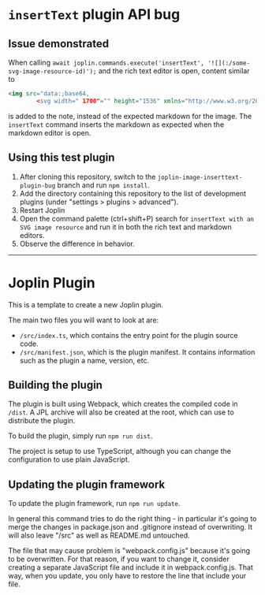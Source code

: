 
# `insertText` plugin API bug
## Issue demonstrated
When calling `await joplin.commands.execute('insertText', '![](:/some-svg-image-resource-id)');` and the rich text editor is open, content similar to
```html
<img src="data:;base64,
		<svg width=" 1700"="" height="1536" xmlns="http://www.w3.org/2000/svg">  " />
```
is added to the note, instead of the expected markdown for the image. The `insertText` command inserts the markdown as expected when the markdown editor is open.

## Using this test plugin
1. After cloning this repository, switch to the `joplin-image-inserttext-plugin-bug` branch and run `npm install`.
2. Add the directory containing this repository to the list of development plugins (under "settings > plugins > advanced").
3. Restart Joplin
4. Open the command palette (ctrl+shift+P) search for `insertText with an SVG image resource` and run it in both the rich text and markdown editors.
5. Observe the difference in behavior.


---

# Joplin Plugin

This is a template to create a new Joplin plugin.

The main two files you will want to look at are:

- `/src/index.ts`, which contains the entry point for the plugin source code.
- `/src/manifest.json`, which is the plugin manifest. It contains information such as the plugin a name, version, etc.

## Building the plugin

The plugin is built using Webpack, which creates the compiled code in `/dist`. A JPL archive will also be created at the root, which can use to distribute the plugin.

To build the plugin, simply run `npm run dist`.

The project is setup to use TypeScript, although you can change the configuration to use plain JavaScript.

## Updating the plugin framework

To update the plugin framework, run `npm run update`.

In general this command tries to do the right thing - in particular it's going to merge the changes in package.json and .gitignore instead of overwriting. It will also leave "/src" as well as README.md untouched.

The file that may cause problem is "webpack.config.js" because it's going to be overwritten. For that reason, if you want to change it, consider creating a separate JavaScript file and include it in webpack.config.js. That way, when you update, you only have to restore the line that include your file.
